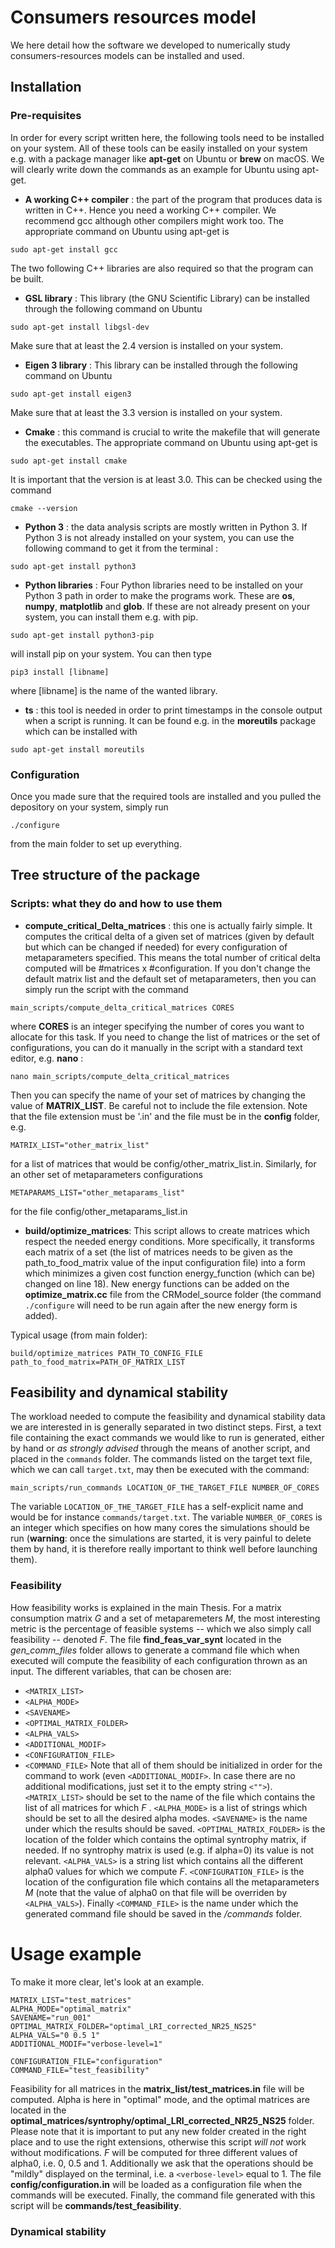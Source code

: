 # Consumers resources model
We here detail how the software we developed to numerically study consumers-resources models can be installed and used.
## Installation
### Pre-requisites
In order for every script written here, the following tools need to be installed on your system. All of these tools can be easily installed on your system e.g. with a package manager like **apt-get** on Ubuntu or **brew** on macOS. We will clearly write down the commands as an example for Ubuntu using apt-get.

* **A working C++ compiler** : the part of the program that produces data is written in C++. Hence you need a working C++ compiler. We recommend gcc although other compilers might work too. The appropriate command on Ubuntu using apt-get is
```
sudo apt-get install gcc
```
The two following C++ libraries are also required so that the program can be built.

* **GSL library** : This library (the GNU Scientific Library) can be installed through the following command on Ubuntu
```
sudo apt-get install libgsl-dev
```
Make sure that at least the 2.4 version is installed on your system.

* **Eigen 3 library** : This library can be installed through the following command on Ubuntu
```
sudo apt-get install eigen3
```
Make sure that at least the 3.3 version is installed on your system.

* **Cmake** : this command is crucial to write the makefile that will generate the executables. The appropriate command on Ubuntu using apt-get is
```
sudo apt-get install cmake
```
It is important that the version is at least 3.0. This can be checked using the command
```
cmake --version
```

* **Python 3** : the data analysis scripts are mostly written in Python 3. If Python 3 is not already installed on your system, you can use the following command to get it from the terminal :
```
sudo apt-get install python3
```

* **Python libraries** : Four Python libraries need to be installed on your Python 3 path in order to make the programs work. These are **os**, **numpy**, **matplotlib** and **glob**. If these are not already present on your system, you can install them e.g. with pip.
```
sudo apt-get install python3-pip
```
will install pip on your system. You can then type
```
pip3 install [libname]
```
where [libname] is the name of the wanted library.

* **ts** : this tool is needed in order to print timestamps in the console output when a script is running. It can be found e.g. in the **moreutils** package which can be installed with
```
sudo apt-get install moreutils
```
### Configuration
Once you made sure that the required tools are installed and you pulled the depository on your system, simply run
```
./configure
```
from the main folder to set up everything.

## Tree structure of the package

### Scripts: what they do and how to use them
* **compute_critical_Delta_matrices** : this one is actually fairly simple. It computes the critical delta of a given set of matrices (given by default but which can be changed if needed) for every configuration of metaparameters specified. This means the total number of critical delta computed will be #matrices x #configuration. If you don't change the default matrix list and the default set of metaparameters, then you can simply run the script with the command
```
main_scripts/compute_delta_critical_matrices CORES
```
where **CORES** is an integer specifying the number of cores you want to allocate for this task. If you need to change the list of matrices or the set of configurations, you can do it manually in the script with a standard text editor, e.g. **nano** :
```
nano main_scripts/compute_delta_critical_matrices
```
Then you can specify the name of your set of matrices by changing the value of **MATRIX_LIST**. Be careful not to include the file extension. Note that the file extension must be '.in' and the file must be in the **config** folder, e.g.
```
MATRIX_LIST="other_matrix_list"
```
for a list of matrices that would be config/other_matrix_list.in.
Similarly, for an other set of metaparameters configurations
```
METAPARAMS_LIST="other_metaparams_list"
```
for the file config/other_metaparams_list.in

* **build/optimize_matrices**:
This script allows to create matrices which respect the needed energy conditions.
More specifically, it transforms each matrix of a set (the list of matrices
needs to be given as the path_to_food_matrix value of the input configuration file)
into a form which minimizes a given cost function energy_function (which can be)
changed on line 18). New energy functions can be added on the **optimize_matrix.cc** file
from the CRModel_source folder (the command ``./configure`` will need to be run again after the new energy form is added).

Typical usage (from main folder):
```
build/optimize_matrices PATH_TO_CONFIG_FILE path_to_food_matrix=PATH_OF_MATRIX_LIST
```
## Feasibility and dynamical stability

The workload needed to compute the feasibility and dynamical stability data we are interested in is generally separated in two distinct steps. First, a text file containing the exact commands we would like to run is generated, either by hand or *as strongly advised* through the means of another script, and placed in the ``commands`` folder. The commands listed on the target text file, which we can call ``target.txt``, may then be executed with the command:

```
main_scripts/run_commands LOCATION_OF_THE_TARGET_FILE NUMBER_OF_CORES
```

The variable ``LOCATION_OF_THE_TARGET_FILE`` has a self-explicit name and would be for instance ```commands/target.txt```. The variable ```NUMBER_OF_CORES``` is an integer which specifies on how many cores the simulations should be run (**warning**: once the simulations are started, it is very painful to delete them by hand, it is therefore really important to think well before launching them).

### Feasibility

How feasibility works is explained in the main Thesis. For a matrix consumption matrix _G_ and a set of metaparemeters _M_, the most interesting metric is the percentage of feasible systems -- which we also simply call feasibility -- denoted _F_.
The file **find_feas_var_synt** located in the *gen_comm_files* folder allows to generate a command file which when executed will compute the feasibility of each configuration thrown as an input. The different variables, that can be chosen are:
* `<MATRIX_LIST>`
* `<ALPHA_MODE>`
* `<SAVENAME>`
* `<OPTIMAL_MATRIX_FOLDER>`
* `<ALPHA_VALS>`
* `<ADDITIONAL_MODIF>`
* `<CONFIGURATION_FILE>`
* `<COMMAND_FILE>`
Note that all of them should be initialized in order for the command to work (even `<ADDITIONAL_MODIF>`. In case there are no additional modifications, just set it to the empty string `<"">`). `<MATRIX_LIST>` should be set to the name of the file which contains the list of all matrices for which _F_ . `<ALPHA_MODE>` is a list of strings which should be set to all the desired alpha modes. `<SAVENAME>` is the name under which the results should be saved. `<OPTIMAL_MATRIX_FOLDER>` is the location of the folder which contains the optimal syntrophy matrix, if needed. If no syntrophy matrix is used (e.g. if alpha=0) its value is not relevant. `<ALPHA_VALS>` is a string list which contains all the different alpha0 values for which we compute _F_. `<CONFIGURATION_FILE>` is the location of the configuration file which contains all the metaparameters _M_ (note that the value of alpha0 on that file will be overriden by `<ALPHA_VALS>`). Finally `<COMMAND_FILE>` is the name under which the generated command file should be saved in the */commands* folder.

# Usage example

To make it more clear, let's look at an example.
```
MATRIX_LIST="test_matrices"
ALPHA_MODE="optimal_matrix"
SAVENAME="run_001"
OPTIMAL_MATRIX_FOLDER="optimal_LRI_corrected_NR25_NS25"
ALPHA_VALS="0 0.5 1"
ADDITIONAL_MODIF="verbose-level=1"

CONFIGURATION_FILE="configuration"
COMMAND_FILE="test_feasibility"
```
Feasibility for all matrices in the **matrix_list/test_matrices.in** file will be computed. Alpha is here in "optimal" mode, and the optimal matrices are located in the **optimal_matrices/syntrophy/optimal_LRI_corrected_NR25_NS25** folder. Please note that it is important to put any new folder created in the right place and to use the right extensions, otherwise this script *will not* work without modifications. _F_ will be computed for three different values of alpha0, i.e. 0, 0.5 and 1. Additionally we ask that the operations should be "mildly" displayed on the terminal, i.e. a `<verbose-level>` equal to 1. The file **config/configuration.in** will be loaded as a configuration file when the commands will be executed. Finally, the command file generated with this script will be **commands/test_feasibility**. 


### Dynamical stability

